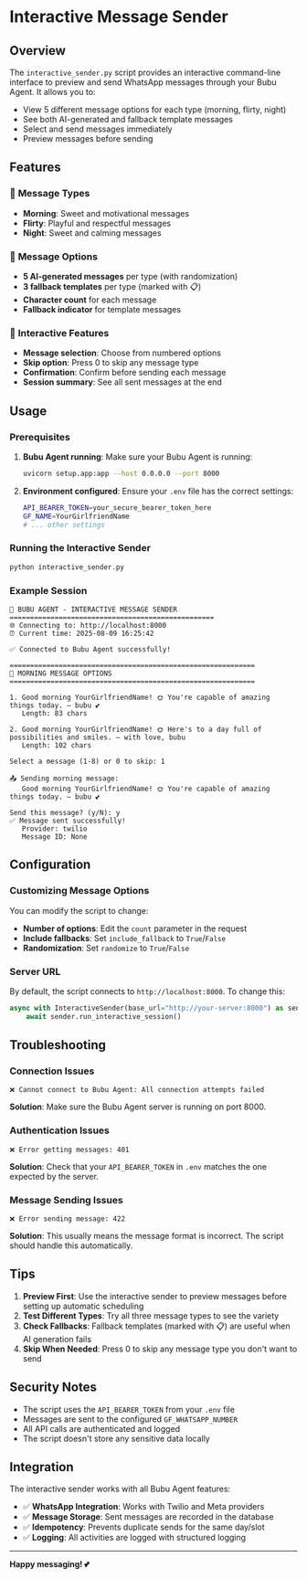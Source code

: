 # Interactive Message Sender

## Overview

The `interactive_sender.py` script provides an interactive command-line interface to preview and send WhatsApp messages through your Bubu Agent. It allows you to:

- View 5 different message options for each type (morning, flirty, night)
- See both AI-generated and fallback template messages
- Select and send messages immediately
- Preview messages before sending

## Features

### 🎯 **Message Types**
- **Morning**: Sweet and motivational messages
- **Flirty**: Playful and respectful messages  
- **Night**: Sweet and calming messages

### 📝 **Message Options**
- **5 AI-generated messages** per type (with randomization)
- **3 fallback templates** per type (marked with 📋)
- **Character count** for each message
- **Fallback indicator** for template messages

### 🔧 **Interactive Features**
- **Message selection**: Choose from numbered options
- **Skip option**: Press 0 to skip any message type
- **Confirmation**: Confirm before sending each message
- **Session summary**: See all sent messages at the end

## Usage

### Prerequisites

1. **Bubu Agent running**: Make sure your Bubu Agent is running:
   ```bash
   uvicorn setup.app:app --host 0.0.0.0 --port 8000
   ```

2. **Environment configured**: Ensure your `.env` file has the correct settings:
   ```bash
   API_BEARER_TOKEN=your_secure_bearer_token_here
   GF_NAME=YourGirlfriendName
   # ... other settings
   ```

### Running the Interactive Sender

```bash
python interactive_sender.py
```

### Example Session

```
🤖 BUBU AGENT - INTERACTIVE MESSAGE SENDER
==================================================
🌐 Connecting to: http://localhost:8000
⏰ Current time: 2025-08-09 16:25:42

✅ Connected to Bubu Agent successfully!

============================================================
📝 MORNING MESSAGE OPTIONS
============================================================

1. Good morning YourGirlfriendName! 🌞 You're capable of amazing things today. — bubu 💕
   Length: 83 chars

2. Good morning YourGirlfriendName! 🌞 Here's to a day full of possibilities and smiles. — with love, bubu
   Length: 102 chars

Select a message (1-8) or 0 to skip: 1

📤 Sending morning message:
   Good morning YourGirlfriendName! 🌞 You're capable of amazing things today. — bubu 💕

Send this message? (y/N): y
✅ Message sent successfully!
   Provider: twilio
   Message ID: None
```

## Configuration

### Customizing Message Options

You can modify the script to change:
- **Number of options**: Edit the `count` parameter in the request
- **Include fallbacks**: Set `include_fallback` to `True`/`False`
- **Randomization**: Set `randomize` to `True`/`False`

### Server URL

By default, the script connects to `http://localhost:8000`. To change this:

```python
async with InteractiveSender(base_url="http://your-server:8000") as sender:
    await sender.run_interactive_session()
```

## Troubleshooting

### Connection Issues
```
❌ Cannot connect to Bubu Agent: All connection attempts failed
```
**Solution**: Make sure the Bubu Agent server is running on port 8000.

### Authentication Issues
```
❌ Error getting messages: 401
```
**Solution**: Check that your `API_BEARER_TOKEN` in `.env` matches the one expected by the server.

### Message Sending Issues
```
❌ Error sending message: 422
```
**Solution**: This usually means the message format is incorrect. The script should handle this automatically.

## Tips

1. **Preview First**: Use the interactive sender to preview messages before setting up automatic scheduling
2. **Test Different Types**: Try all three message types to see the variety
3. **Check Fallbacks**: Fallback templates (marked with 📋) are useful when AI generation fails
4. **Skip When Needed**: Press 0 to skip any message type you don't want to send

## Security Notes

- The script uses the `API_BEARER_TOKEN` from your `.env` file
- Messages are sent to the configured `GF_WHATSAPP_NUMBER`
- All API calls are authenticated and logged
- The script doesn't store any sensitive data locally

## Integration

The interactive sender works with all Bubu Agent features:
- ✅ **WhatsApp Integration**: Works with Twilio and Meta providers
- ✅ **Message Storage**: Sent messages are recorded in the database
- ✅ **Idempotency**: Prevents duplicate sends for the same day/slot
- ✅ **Logging**: All activities are logged with structured logging

---

**Happy messaging! 💕**
